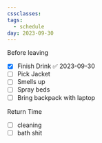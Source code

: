 ```yaml
---
cssclasses:
tags:
  - schedule
day: 2023-09-30
---
```

Before leaving
- [x] Finish Drink ✅ 2023-09-30
- [ ] Pick Jacket
- [ ] Smells up
- [ ] Spray beds
- [ ] Bring backpack with laptop

Return Time
- [ ] cleaning
- [ ] bath shit